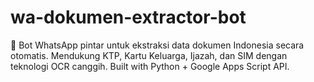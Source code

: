 # wa-dokumen-extractor-bot
🤖 Bot WhatsApp pintar untuk ekstraksi data dokumen Indonesia secara otomatis.  Mendukung KTP, Kartu Keluarga, Ijazah, dan SIM dengan teknologi OCR canggih.  Built with Python + Google Apps Script API.
